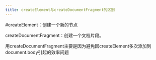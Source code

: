 ```yaml
---
title: createElement与createDocumentFragment的区别
---
```

#createElement：创建一个新的节点

createDocumentFragment：创建一个文档片段。

用createDocumentFragment主要是因为避免因createElement多次添加到document.body引起的效率问题
